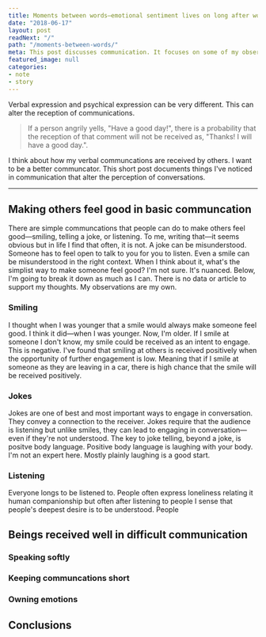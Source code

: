 ```yaml
---
title: Moments between words—emotional sentiment lives on long after words
date: "2018-06-17"
layout: post
readNext: "/"
path: "/moments-between-words/"
meta: This post discusses communication. It focuses on some of my observations on comunication and how communications may be received.
featured_image: null
categories:
- note
- story
---
```


Verbal expression and psychical expression can be very different. This can alter the reception of communications.

> If a person angrily yells, "Have a good day!", there is a probability that the reception of that comment will not be received as, "Thanks! I will have a good day.".

I think about how my verbal communcations are received by others. I want to be a better communcator. This short post documents things I've noticed in communication that alter the perception of conversations.

----

## Making others feel good in basic communcation

There are simple communcations that people can do to make others feel good—smiling, telling a joke, or listening. To me, writing that—it seems obvious but in life I find that often, it is not. A joke can be misunderstood. Someone has to feel open to talk to you for you to listen. Even a smile can be misunderstood in the right context. When I think about it, what's the simplist way to make someone feel good? I'm not sure. It's nuanced. Below, I'm going to break it down as much as I can. There is no data or article to support my thoughts. My observations are my own.

### Smiling

I thought when I was younger that a smile would always make someone feel good. I think it did—when I was younger. Now, I'm older. If I smile at someone I don't know, my smile could be received as an intent to engage. This is negative. I've found that smiling at others is received positively when the opportunity of further engagement is low. Meaning that if I smile at someone as they are leaving in a car, there is high chance that the smile will be received positively.

### Jokes

Jokes are one of best and most important ways to engage in conversation. They convey a connection to the receiver. Jokes require that the audience is listening but unlike smiles, they can lead to engaging in conversation—even if they're not understood. The key to joke telling, beyond a joke, is positve body language. Positive body language is laughing with your body. I'm not an expert here. Mostly plainly laughing is a good start.

### Listening

Everyone longs to be listened to. People often express loneliness relating it human companionship but often after listening to people I sense that people's deepest desire is to be understood. People


## Beings received well in difficult communication

### Speaking softly

### Keeping communcations short

### Owning emotions

## Conclusions
